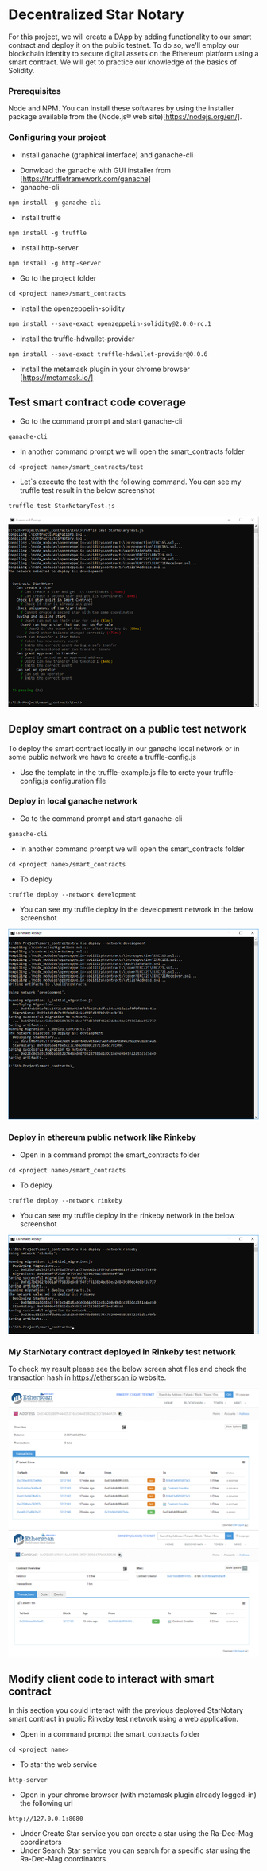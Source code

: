 # Decentralized Star Notary

For this project, we will create a DApp by adding functionality to our smart contract and deploy it on the public testnet. To do so, we'll employ our blockchain identity to secure digital assets on the Ethereum platform using a smart contract. We will get to practice our knowledge of the basics of Solidity.

### Prerequisites

Node and NPM. You can install these softwares by using the installer package available from the (Node.js® web site)[https://nodejs.org/en/].

### Configuring your project

- Install ganache (graphical interface) and ganache-cli
* Donwload the ganache with GUI installer from [https://truffleframework.com/ganache]
* ganache-cli
 ```
 npm install -g ganache-cli
 ```
- Install truffle
```
npm install -g truffle
```
- Install http-server
```
npm install -g http-server
```
- Go to the project folder
```
cd <project name>/smart_contracts
```
- Install the openzeppelin-solidity
```
npm install --save-exact openzeppelin-solidity@2.0.0-rc.1
```
- Install the truffle-hdwallet-provider
```
npm install --save-exact truffle-hdwallet-provider@0.0.6
```
- Install the metamask plugin in your chrome browser [https://metamask.io/]

## Test smart contract code coverage

- Go to the command prompt and start ganache-cli
```
ganache-cli
```
- In another command prompt we will open the smart_contracts folder
```
cd <project name>/smart_contracts/test
```
- Let`s execute the test with the following command. You can see my truffle test result in the below screenshot
```
truffle test StarNotaryTest.js
```
<img src="https://github.com/seiedalirazaviomrani/Decentralized-Star-Notary/blob/master/img/img1.png?raw=true">


## Deploy smart contract on a public test network

To deploy the smart contract locally in our ganache local network or in some public network we have to create a truffle-config.js
- Use the template in the truffle-example.js file to crete your truffle-config.js configuration file

### Deploy in local ganache network
- Go to the command prompt and start ganache-cli
```
ganache-cli
```
- In another command prompt we will open the smart_contracts folder
```
cd <project name>/smart_contracts
```
- To deploy 
```
truffle deploy --network development
```
- You can see my truffle deploy in the development network in the below screenshot
<img src="https://github.com/seiedalirazaviomrani/Decentralized-Star-Notary/blob/master/img/img2.png?raw=true">

### Deploy in ethereum public network like Rinkeby
- Open in a command prompt the smart_contracts folder
```
cd <project name>/smart_contracts
```
- To deploy
```
truffle deploy --network rinkeby
```
- You can see my truffle deploy in the rinkeby network in the below screenshot
<img src="https://github.com/seiedalirazaviomrani/Decentralized-Star-Notary/blob/master/img/img3.png?raw=true">

### My StarNotary contract deployed in Rinkeby test network

To check my result please see the below screen shot files and check the transaction hash in https://etherscan.io website.

<img src="https://github.com/seiedalirazaviomrani/Decentralized-Star-Notary/blob/master/img/img4.png?raw=true">

<img src="https://github.com/seiedalirazaviomrani/Decentralized-Star-Notary/blob/master/img/img5.png?raw=true">

## Modify client code to interact with smart contract

In this section you could interact with the previous deployed StarNotary smart contract in public Rinkeby test network using a web application.

- Open in a command prompt the smart_contracts folder
```
cd <project name>
```
- To star the web service
```
http-server
```
- Open in your chrome browser (with metamask plugin already logged-in) the following url
```
http://127.0.0.1:8080
```
- Under Create Star service you can create a star using the Ra-Dec-Mag coordinators
- Under Search Star service you can search for a specific star using the Ra-Dec-Mag coordinators
